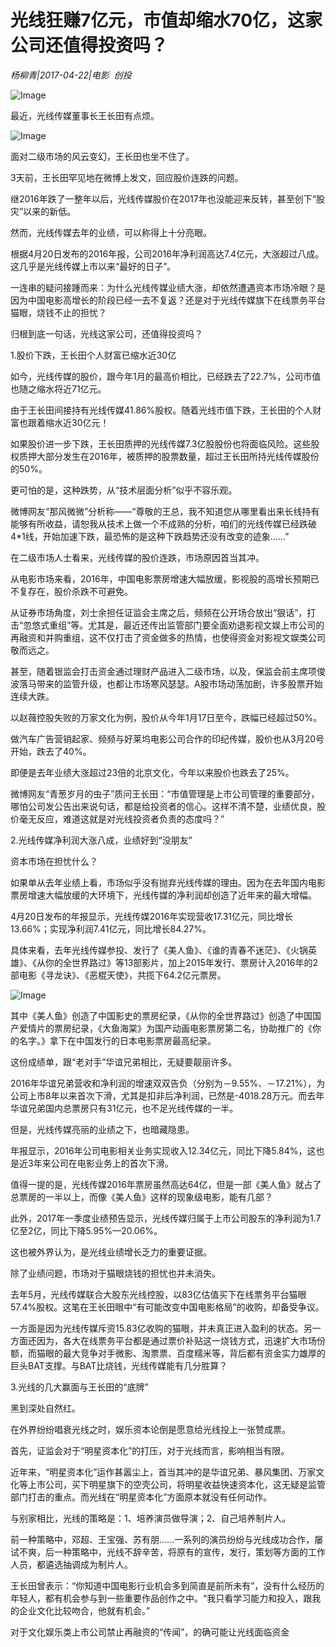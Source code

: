 # 光线狂赚7亿元，市值却缩水70亿，这家公司还值得投资吗？

*杨柳青|2017-04-22|电影 
                                                创投*

![Image](http://static.ylzbl.com/uploads/ueditor/php/upload/image/20170705/1499247198473071.jpeg)

最近，光线传媒董事长王长田有点烦。

![Image](https://mmbiz.qpic.cn/mmbiz_png/jNZszpkibXxic0byZia7ovtnkJeodI7ticSmhOETv8fKZDjtSriaOtXTgcoaeOBicBUVDH7E8yibXr3dXWLpV4xB2liauw/640?wx_fmt=png&tp=webp&wxfrom=5&wx_lazy=1)

面对二级市场的风云变幻，王长田也坐不住了。

3天前，王长田罕见地在微博上发文，回应股价连跌的问题。

继2016年跌了一整年以后，光线传媒股价在2017年也没能迎来反转，甚至创下“股灾”以来的新低。

然而，光线传媒去年的业绩，可以称得上十分亮眼。

根据4月20日发布的2016年报，公司2016年净利润高达7.4亿元，大涨超过八成。这几乎是光线传媒上市以来“最好的日子”。

一连串的疑问接踵而来：为什么光线传媒业绩大涨，却依然遭遇资本市场冷眼？是因为中国电影高增长的阶段已经一去不复返？还是对于光线传媒旗下在线票务平台猫眼，烧钱不止的担忧？

归根到底一句话，光线这家公司，还值得投资吗？

1.股价下跌，王长田个人财富已缩水近30亿

如今，光线传媒的股价，跟今年1月的最高价相比，已经跌去了22.7%，公司市值也随之缩水将近71亿元。

由于王长田间接持有光线传媒41.86%股权。随着光线市值下跌，王长田的个人财富也跟着缩水近30亿元！

如果股价进一步下跌，王长田质押的光线传媒7.3亿股股份也将面临风险。这些股权质押大部分发生在2016年，被质押的股票数量，超过王长田所持光线传媒股份的50%。

更可怕的是，这种跌势，从“技术层面分析”似乎不容乐观。

微博网友“那风微微”分析称——“尊敬的王总，我不知道您从哪里看出来长线持有能够有所收益，请恕我从技术上做一个不成熟的分析，咱们的光线传媒已经跌破4*1线，开始加速下跌，最恐怖的是这种下跌趋势还没有改变的迹象……”

在二级市场人士看来，光线传媒的股价连跌，市场原因首当其冲。

从电影市场来看，2016年，中国电影票房增速大幅放缓，影视股的高增长预期已不复存在，股价杀跌不可避免。

从证券市场角度，刘士余担任证监会主席之后，频频在公开场合放出“狠话”，打击“忽悠式重组”等。尤其是，最近还传出监管部门要全面劝退影视文娱上市公司的再融资和并购重组，这不仅打击了资金做多的热情，也使得资金对影视文娱类公司敬而远之。

甚至，随着银监会打击资金通过理财产品进入二级市场，以及，保监会前主席项俊波落马带来的监管升级，也都让市场寒风瑟瑟。A股市场动荡加剧，许多股票开始连续大跌。

以赵薇控股失败的万家文化为例，股价从今年1月17日至今，跌幅已经超过50%。

做汽车广告营销起家、频频与好莱坞电影公司合作的印纪传媒，股价也从3月20号开始，跌去了40%。

即便是去年业绩大涨超过23倍的北京文化，今年以来股价也跌去了25%。

微博网友“青葱岁月的虫子”质问王长田：“市值管理是上市公司管理的重要部分，哪怕公司发公告出来说句话，都是给投资者的信心。这样不清不楚，业绩优良，股价毫无反应，难道这就是对光线投资者负责的态度吗？”

2.光线传媒净利润大涨八成，业绩好到“没朋友”

资本市场在担忧什么？

如果单从去年业绩上看，市场似乎没有抛弃光线传媒的理由。因为在去年国内电影票房增速大幅放缓的大环境下，光线传媒的净利润却创造了近年来的最大增幅。

4月20日发布的年报显示，光线传媒2016年实现营收17.31亿元，同比增长13.66%；实现净利润7.41亿元，同比增长84.27%。

具体来看，去年光线传媒参投、发行了《美人鱼》、《谁的青春不迷茫》、《火锅英雄》、《从你的全世界路过》等13部影片，加上2015年发行、票房计入2016年的2部电影《寻龙诀》、《恶棍天使》，共揽下64.2亿元票房。

![Image](http://static.ylzbl.com/uploads/ueditor/php/upload/image/20170705/1499247548343511.jpeg)

其中《美人鱼》创造了中国影史的票房纪录，《从你的全世界路过》创造了中国国产爱情片的票房纪录，《大鱼海棠》为国产动画电影票房第二名，协助推广的《你的名字。》拿下在中国发行的日本电影票房最高纪录。

这份成绩单，跟“老对手”华谊兄弟相比，无疑要靓丽许多。

2016年华谊兄弟营收和净利润的增速双双告负（分别为－9.55%、－17.21%），为公司上市8年以来首次下滑，尤其是扣非后净利润，已然是-4018.28万元。而去年华谊兄弟国内总票房只有31亿元，也不足光线传媒的一半。

但是，光线传媒亮丽的业绩之下，也暗藏隐患。

年报显示，2016年公司电影相关业务实现收入12.34亿元，同比下降5.84%，这也是近3年来公司在电影业务上的首次下滑。

值得一提的是，光线传媒2016年票房虽然高达64亿，但是一部《美人鱼》就占了总票房的一半以上，而像《美人鱼》这样的现象级电影，能有几部？

此外，2017年一季度业绩预告显示，光线传媒归属于上市公司股东的净利润为1.7亿至2亿，同比下降5.95%—20.06%。

这也被外界认为，是光线业绩增长乏力的重要证据。

除了业绩问题，市场对于猫眼烧钱的担忧也并未消失。

去年5月，光线传媒联合大股东光线控股，以83亿估值买下在线票务平台猫眼57.4%股权。这笔在王长田眼中“有可能改变中国电影格局”的收购，却备受争议。

一方面是因为光线传媒斥资15.83亿收购的猫眼，并未真正进入盈利的状态。另一方面还因为，各大在线票务平台都是通过票价补贴这一烧钱方式，迅速扩大市场份额，而猫眼的最大竞争对手微影、淘票票、百度糯米等，背后都有资金实力雄厚的巨头BAT支撑。与BAT比烧钱，光线传媒能有几分胜算？

3.光线的几大赢面与王长田的“底牌”

黑到深处自然红。

在外界纷纷唱衰光线之时，娱乐资本论倒是愿意给光线投上一张赞成票。

首先，证监会对于“明星资本化”的打压，对于光线而言，影响相当有限。

近年来，“明星资本化”运作甚嚣尘上，首当其冲的是华谊兄弟、暴风集团、万家文化等上市公司，买下明星旗下的空壳公司，将明星收益快速资本化，这无疑是监管部门打击的重点。而光线在“明星资本化”方面原本就没有任何动作。

与别家相比，光线的策略是：1、培养演员做导演；2、自己培养制片人。

前一种策略中，邓超、王宝强、苏有朋……一系列的演员纷纷与光线成功合作，屡试不爽，后一种策略中，光线不辞辛苦，将原有的宣传，发行，策划等方面的工作人员，都遴选抽调成为制片人。

王长田曾表示：“你知道中国电影行业机会多到简直是前所未有”，没有什么经历的年轻人，都有机会参与到一些重要作品创作之中。“我只看学习能力和投入，跟我的企业文化比较吻合，他就有机会。”

对于文化娱乐类上市公司禁止再融资的“传闻”，的确可能让光线面临资金

